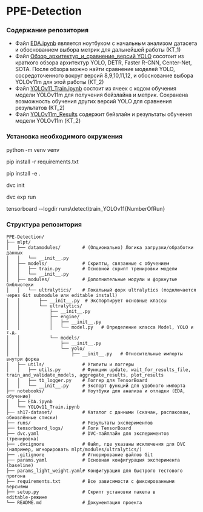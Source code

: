 # PPE-Detection

### Содержание репозитория
- Файл [EDA.ipynb](https://github.com/AlexanderExp/PPE-Detection/blob/main/notebooks/EDA.ipynb) является ноутбуком с начальным анализом датасета и обоснованием выбора метрик для дальнейшей работы (КТ_1)
- Файл [Обзор_архитектур_и_сравнение_версий YOLO](https://github.com/AlexanderExp/PPE-Detection/blob/main/%D0%9E%D0%B1%D0%B7%D0%BE%D1%80_%D0%B0%D1%80%D1%85%D0%B8%D1%82%D0%B5%D0%BA%D1%82%D1%83%D1%80_%D0%B8_%D1%81%D1%80%D0%B0%D0%B2%D0%BD%D0%B5%D0%BD%D0%B8%D0%B5_%D0%B2%D0%B5%D1%80%D1%81%D0%B8%D0%B9_YOLO.pdf) сосотоит из краткого обзора архитектур YOLO, DETR, Faster R-CNN, Center-Net, SOTA. После обзора можно найти сравнение моделей YOLO, сосредоточенного вокруг версий 8,9,10,11,12, и обоснование выбора YOLOv11m для этой работы (КТ_2)
- Файл [YOLOv11_Train.ipynb](https://github.com/AlexanderExp/PPE-Detection/blob/main/notebooks/YOLOv11_Train.ipynb) состоит из ячеек с кодом обучения модели YOLOv11m для получения бейзлайна и метрик. Сохранена возможность обучения других версий YOLO для сравнения результатов (КТ_2)
- Файл [YOLOv11m_Results](https://github.com/AlexanderExp/PPE-Detection/blob/main/YOLOv11m_Results.pdf) содержит бейзлайн и результаты обучения модели YOLOv11m (КТ_2)


### Установка необходимого окружения

python -m venv venv

pip install -r requirements.txt

pip install -e .

dvc init

dvc exp run

tensorboard --logdir runs\detect\train_YOLOv11{NumberOfRun}



### Структура репозитория
```plaintext
PPE-Detection/
├── mlpt/
│   ├── datamodules/        # (Опционально) Логика загрузки/обработки данных
│   │   └── __init__.py
│   ├── models/             # Скрипты, связанные с обучением
│   │   ├── train.py        # Основной скрипт тренировки модели
│   │   └── __init__.py
│   ├── modules/            # Дополнительные модули и форкнутые библиотеки
│   │   └── ultralytics/    # Локальный форк ultralytics (подключается через Git submodule или editable install)
│   │       ├── __init__.py  # Экспортирует основные классы
│   │       └── ultralytics/
│   │           ├── __init__.py
│   │           ├── engine/
│   │           │   ├── __init__.py
│   │           │   └── model.py   # Определение класса Model, YOLO и т.д.
│   │           └── models/
│   │               ├── __init__.py
│   │               └── yolo/
│   │                   ├── __init__.py   # Относительные импорты внутри форка
│   ├── utils/              # Утилиты и логгеры
│   │   ├── utils.py        # Функции update, wait_for_results_file, train_and_validate_models, aggregate_results, plot_results
│   │   ├── tb_logger.py    # Логгер для TensorBoard
│   │   └── __init__.py     # Экспорт функций для удобного импорта
├── notebooks/              # Ноутбуки для анализа и отладки (EDA, обучение)
│   ├── EDA.ipynb
│   └── YOLOv11_Train.ipynb
├── sh17-dataset/           # Каталог с данными (скачан, распакован, обновлённые списки)
├── runs/                   # Результаты экспериментов
├── tensorboard_logs/       # Логи TensorBoard
├── dvc.yaml                # DVC-пайплайн для экспериментов (тренировка)
├── .dvcignore              # Файл, где указаны исключения для DVC (например, игнорировать mlpt/modules/ultralytics/)
├── .gitignore              # Игнорирование файлов Git
├── params.yaml             # Основная конфигурация эксперимента (baseline)
├── params_light_weight.yaml# Конфигурация для быстрого тестового прогона 
├── requirements.txt        # Все зависимости с фиксированными версиями
├── setup.py                # Скрипт установки пакета в editable‑режиме
└── README.md               # Документация проекта

